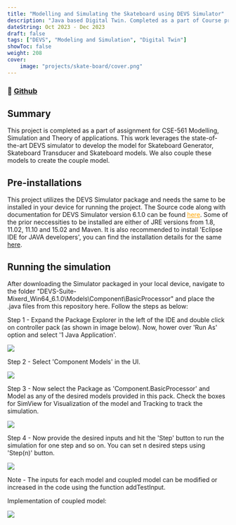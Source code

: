 ```yaml
---
title: "Modelling and Simulating the Skateboard using DEVS Simulator"
description: "Java based Digital Twin. Completed as a part of Course project in CSE-561 Modelling, Simulation and Theory of applications"
dateString: Oct 2023 - Dec 2023
draft: false
tags: ["DEVS", "Modeling and Simulation", "Digital Twin"]
showToc: false
weight: 208
cover:
    image: "projects/skate-board/cover.png"
--- 
```

### 🔗 [Github](https://github.com/vasavamsi/Modelling-and-Simulating-the-Skateboard-using-DEVS-Simulator)

## Summary
This project is completed as a part of assignment for CSE-561 Modelling, Simulation and Theory of applications. This work leverages the state-of-the-art DEVS simulator to develop the model for Skateboard Generator, Skateboard Transducer and Skateboard models. We also couple these models to create the couple model.

## Pre-installations

This project utilizes the DEVS Simulator package and needs the same to be installed in your device for running the project. The Source code along with documentation for DEVS Simulator version 6.1.0 can be found <a href="https://sourceforge.net/projects/devs-suitesim/files/DEVS_Suite_6.1.0/" style="color: orange;">here</a>. Some of the prior neccessities to be installed are either of JRE versions from 1.8, 11.02, 11.10 and 15.02 and Maven. It is also recommended to install 'Eclipse IDE for JAVA developers', you can find the installation details for the same <a href="https://www.eclipse.org/downloads/packages/installer">here</a>.

## Running the simulation

After downloading the Simulator packaged in your local device, navigate to the folder "DEVS-Suite-Mixerd_Win64_6.1.0\Models\Component\BasicProcessor" and place the .java files from this repository here. Follow the steps as below:

Step 1 - Expand the Package Explorer in the left of the IDE and double click on controller pack (as shown in image below). Now, hower over 'Run As' option and select '1 Java Application'.

![](/projects/skate-board/1.png#center)

Step 2 - Select 'Component Models' in the UI.

![](/projects/skate-board/2.png#center)

Step 3 - Now select the Package as 'Component.BasicProcessor' and Model as any of the desired models provided in this pack. Check the boxes for SimView for Visualization of the model and Tracking to track the simulation.

![](/projects/skate-board/3.png#center)

Step 4 - Now provide the desired inputs and hit the 'Step' button to run the simulation for one step and so on. You can set n desired steps using 'Step(n)' button.

![](/projects/skate-board/4.png#center)

Note - The inputs for each model and coupled model can be modified or increased in the code using the function addTestInput.

Implementation of coupled model:

![](/projects/skate-board/5.png#center)